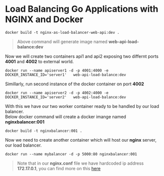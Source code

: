 # Load Balancing Go Applications with NGINX and Docker

```docker 
docker build -t nginx-as-load-balancer-web-api:dev .
```
> Above command will generate image named **web-api-load-balance:dev**

Now we will create two containers api1 and api2 exposing two differnt ports **4001** and **4002** to external world.

```docker
docker run --name apiserver1 -d -p 4001:4000 -e DOCKER_INSTANCE_ID='server1'   web-api-load-balance:dev
```
Simillarly, run second instance of the docker container on port **4002**
```docker
docker run --name apiserver2 -d -p 4002:4000 -e DOCKER_INSTANCE_ID='server2'   web-api-load-balance:dev
```
With this we have our two worker container ready to be handled by our load balancer.  
Below docker command will create a docker imange named **nginxbalancer:001** 

```docker
docker build -t nginxbalancer:001 .
```

Now we need to create another container which will host our **nginx** server, our load balancer.

```docker 
docker run --name mybalancer -d -p 5000:80 nginxbalancer:001
```

> Note that in our **nginx.conf** file we have hardcoded ip address **172.17.0.1**, you can find more on this [here](https://auth0.com/blog/load-balancing-nodejs-applications-with-nginx-and-docker/)


